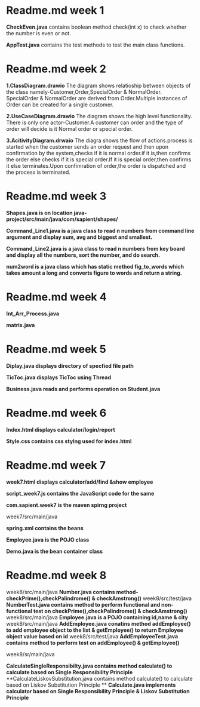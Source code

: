 # Readme.md week 1

**CheckEven.java**
contains boolean method check(int x) to check whether the number is even or not.

**AppTest.java**
contains the test methods to test the main class functions.

# Readme.md week 2

**1.ClassDiagram.drawio**
The diagram shows relatioship between objects of the class namely-Customer,Order,SpecialOrder & NormalOrder.
SpecialOrder & NormalOrder are derived from Order.Multiple instances of Order can be created for a single customer.

**2.UseCaseDiagram.drawio**
The diagram shows the high level functionality.
There is only one actor-Customer.A customer can order and the type of order will decide is it Normal order or special order.

**3.AcitivityDiagram.drwaio**
The diagra shows the flow of actions.process is started when the customer sends an order request and then upon confirmation by the system,checks if it is normal order.if it is,then confirms the order else checks if it is special order.If it is special order,then confirms it else  terminates.Upon confimration of order,the order is dispatched and the process is terminated.

# Readme.md week 3

**Shapes.java is on location java-project/src/main/java/com/sapient/shapes/**

**Command_Line1.java is a java class to read n numbers from command line argument and display sum, avg and biggest and smallest.**

**Command_Line2.java is a java class  to read n numbers from key board and display all the numbers, sort the number, and do  search.**

**num2word is a java class which has static method fig_to_words  which takes amount a long and converts figure to words and return a string.**


# Readme.md week 4

**Int_Arr_Process.java**

**matrix.java**


# Readme.md week 5

**Diplay.java displays directory of specfied file path**

**TicToc.java displays TicToc using Thread**

**Business.java reads and performs operation on Student.java**


# Readme.md week 6

**Index.html displays calculator/login/report**

**Style.css contains css stylng used for index.html**


# Readme.md week 7

**week7.html displays calculator/add/find &show employee**

**script_week7.js contains the JavaScript code for the same**

**com.sapient.week7 is the maven spirng project**

week7/src/main/java

**spring.xml contains the beans**

**Employee.java is the POJO class**

**Demo.java is the bean container class**

# Readme.md week 8

week8/src/main/java **Number.java contains method-checkPrime(),checkPalindrome() & checkAmstrong()**
week8/src/test/java **NumberTest.java contains method to perform functional and non-functional test on checkPrime(),checkPalindrome() & checkAmstrong()**
week8/src/main/java **Employee.java is a POJO containing id,name & city**
week8/src/main/java **AddEmployee.java conatins method addEmployee() to add employee object to the list & getEmployee() to return Employee object value based on id**
week8/src/test/java **AddEmployeeTest.java contains method to perform test on addEmployee() & getEmployee()**

week8/sr/main/java

**CalculateSingleResponsibilty.java contains method calculate() to calculate based on Single Responsibility Principle**
**CalculateLiskovSubstitution.java contains method calculate() to calculate based on Liskov Substitution Principle **
**Calculate.java implements calculator based on Single Responsibility Principle & Liskov Substitution Principle**




